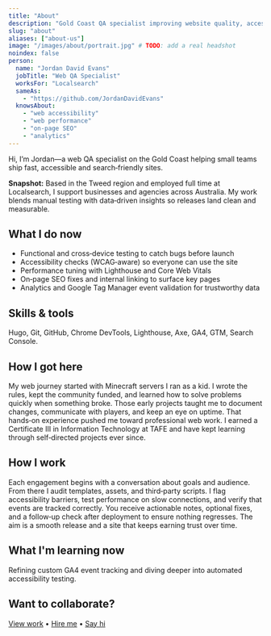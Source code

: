 ```yaml
---
title: "About"
description: "Gold Coast QA specialist improving website quality, accessibility, performance, and SEO, validating analytics for reliable insights and smoother releases."
slug: "about"
aliases: ["about-us"]
image: "/images/about/portrait.jpg" # TODO: add a real headshot
noindex: false
person:
  name: "Jordan David Evans"
  jobTitle: "Web QA Specialist"
  worksFor: "Localsearch"
  sameAs:
    - "https://github.com/JordanDavidEvans"
  knowsAbout:
    - "web accessibility"
    - "web performance"
    - "on-page SEO"
    - "analytics"
---
```


Hi, I’m Jordan—a web QA specialist on the Gold Coast helping small teams ship fast, accessible and search‑friendly sites.

**Snapshot:** Based in the Tweed region and employed full time at Localsearch, I support businesses and agencies across Australia. My work blends manual testing with data‑driven insights so releases land clean and measurable.

## What I do now
- Functional and cross‑device testing to catch bugs before launch
- Accessibility checks (WCAG‑aware) so everyone can use the site
- Performance tuning with Lighthouse and Core Web Vitals
- On‑page SEO fixes and internal linking to surface key pages
- Analytics and Google Tag Manager event validation for trustworthy data

## Skills & tools
Hugo, Git, GitHub, Chrome DevTools, Lighthouse, Axe, GA4, GTM, Search Console.

## How I got here
My web journey started with Minecraft servers I ran as a kid. I wrote the rules, kept the community funded, and learned how to solve problems quickly when something broke. Those early projects taught me to document changes, communicate with players, and keep an eye on uptime. That hands‑on experience pushed me toward professional web work. I earned a Certificate III in Information Technology at TAFE and have kept learning through self‑directed projects ever since.

## How I work
Each engagement begins with a conversation about goals and audience. From there I audit templates, assets, and third‑party scripts. I flag accessibility barriers, test performance on slow connections, and verify that events are tracked correctly. You receive actionable notes, optional fixes, and a follow‑up check after deployment to ensure nothing regresses. The aim is a smooth release and a site that keeps earning trust over time.

## What I'm learning now
Refining custom GA4 event tracking and diving deeper into automated accessibility testing.

## Want to collaborate?
[View work](/) • [Hire me](/consultation) • [Say hi](/contact)

